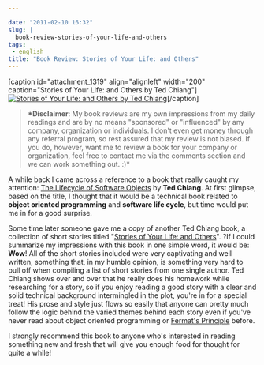```yaml
---

date: "2011-02-10 16:32"
slug: |
  book-review-stories-of-your-life-and-others
tags:
 - english
title: "Book Review: Stories of Your Life: and Others"
---
```


\[caption id="attachment_1319" align="alignleft" width="200"
caption="Stories of Your Life: and Others by Ted Chiang"\][![Stories of
Your Life: and Others by Ted
Chiang](http://www.ogmaciel.com/wp-content/uploads/2011/02/cover-200x300.jpg)](http://www.ogmaciel.com/wp-content/uploads/2011/02/cover.jpg)\[/caption\]

> **\*Disclaimer**: My book reviews are my own impressions from my daily
> readings and are by no means "sponsored" or "influenced" by any
> company, organization or individuals. I don't even get money through
> any referral program, so rest assured that my review is not biased. If
> you do, however, want me to review a book for your company or
> organization, feel free to contact me via the comments section and we
> can work something out. :)\*

A while back I came across a reference to a book that really caught my
attention: [The Lifecycle of Software
Objects](http://www.amazon.com/Lifecycle-Software-Objects-Ted-Chiang/dp/1596063173/ref=sr_1_7?ie=UTF8&s=books&qid=1297290928&sr=8-7)
by **Ted Chiang**. At first glimpse, based on the title, I thought that
it would be a technical book related to **object oriented programming**
and **software life cycle**, but time would put me in for a good
surprise.

Some time later someone gave me a copy of another Ted Chiang book, a
collection of short stories titled "[Stories of Your Life: and
Others](http://www.amazon.com/Stories-Your-Life-Ted-Chiang/dp/1931520720/ref=sr_1_1?ie=UTF8&qid=1297351710&sr=8-1)". ?If
I could summarize my impressions with this book in one simple word, it
would be: **Wow**! All of the short stories included were very
captivating and well written, something that, in my humble opinion, is
something very hard to pull off when compiling a list of short stories
from one single author. Ted Chiang shows over and over that he really
does his homework while researching for a story, so if you enjoy reading
a good story with a clear and solid technical background intermingled in
the plot, you're in for a special treat! His prose and style just flows
so easily that anyone can pretty much follow the logic behind the varied
themes behind each story even if you've never read about object oriented
programming or [Fermat's
Principle](https://secure.wikimedia.org/wikibooks/en/wiki/Optics/Fermat's_Principle)
before.

I strongly recommend this book to anyone who's interested in reading
something new and fresh that will give you enough food for thought for
quite a while!
